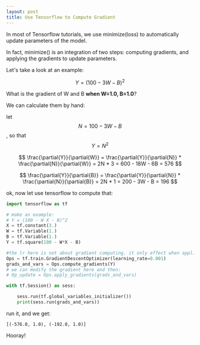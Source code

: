 ```yaml
---
layout: post
title: Use Tensorflow to Compute Gradient
---
```

In most of Tensorflow tutorials, we use minimize(loss) to automatically update parameters of the model.

In fact, minimize() is an integration of two steps: computing gradients, and applying the gradients to update parameters.

Let's take a look at an example:

$$
Y = (100 - 3W - B)^2
$$

What is the gradient of W and B **when W=1.0, B=1.0**?

We can calculate them by hand:

let $$N = 100 - 3W - B$$, so that $$Y = N^2$$


$$
\frac{\partial{Y}}{\partial{W}} = 
\frac{\partial{Y}}{\partial{N}} * \frac{\partial{N}}{\partial{W}} = 
2N * 3 = 600 - 18W - 6B = 576
$$


$$
\frac{\partial{Y}}{\partial{B}} = 
\frac{\partial{Y}}{\partial{N}} * \frac{\partial{N}}{\partial{B}} = 
2N * 1 = 200 - 3W - B = 196
$$

ok, now let use tensorflow to compute that:

```python
import tensorflow as tf

# make an example:
# Y = (100 - W X - B)^2
X = tf.constant(3.)
W = tf.Variable(1.)
B = tf.Variable(1.)
Y = tf.square(100 - W*X - B)

#the lr here is not about gradient computing. it only effect when appling
Ops = tf.train.GradientDescentOptimizer(learning_rate=0.001)
grads_and_vars = Ops.compute_gradients(Y)
# we can modify the gradient here and then:
# Op_update = Ops.apply_gradients(grads_and_vars)

with tf.Session() as sess:

    sess.run(tf.global_variables_initializer())
    print(sess.run(grads_and_vars))
```

run it, and we get:
```
[(-576.0, 1.0), (-192.0, 1.0)]
```

Hooray!
